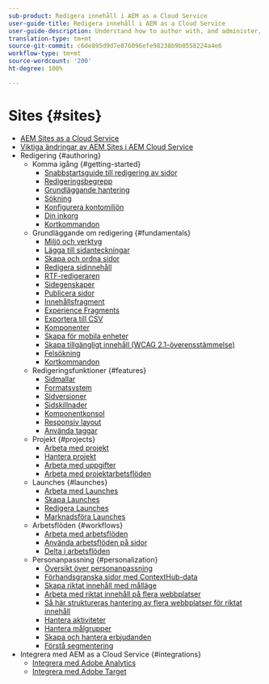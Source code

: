 ```yaml
---
sub-product: Redigera innehåll i AEM as a Cloud Service
user-guide-title: Redigera innehåll i AEM as a Cloud Service
user-guide-description: Understand how to author with, and administer, Experience Manager Sites as a Cloud Service.
translation-type: tm+mt
source-git-commit: c6de895d9d7e876096efe98238b9b0558224a4e6
workflow-type: tm+mt
source-wordcount: '200'
ht-degree: 100%

---
```



# Sites {#sites}

+ [AEM Sites as a Cloud Service](/help/sites-cloud/home.md)
+ [Viktiga ändringar av AEM Sites i AEM Cloud Service](sites-cloud-changes.md)
+ Redigering {#authoring}
   + Komma igång {#getting-started}
      + [Snabbstartsguide till redigering av sidor](authoring/getting-started/quick-start.md)
      + [Redigeringsbegrepp](authoring/getting-started/concepts.md)
      + [Grundläggande hantering](authoring/getting-started/basic-handling.md)
      + [Sökning](authoring/getting-started/search.md)
      + [Konfigurera kontomiljön](authoring/getting-started/account-environment.md)
      + [Din inkorg](authoring/getting-started/inbox.md)
      + [Kortkommandon](authoring/getting-started/keyboard-shortcuts.md)
   + Grundläggande om redigering {#fundamentals}
      + [Miljö och verktyg](authoring/fundamentals/environment-tools.md)
      + [Lägga till sidanteckningar](authoring/fundamentals/annotations.md)
      + [Skapa och ordna sidor](authoring/fundamentals/organizing-pages.md)
      + [Redigera sidinnehåll](authoring/fundamentals/editing-content.md)
      + [RTF-redigeraren](authoring/fundamentals/rich-text-editor.md)
      + [Sidegenskaper](authoring/fundamentals/page-properties.md)
      + [Publicera sidor](authoring/fundamentals/publishing-pages.md)
      + [Innehållsfragment](authoring/fundamentals/content-fragments.md)
      + [Experience Fragments](authoring/fundamentals/experience-fragments.md)
      + [Exportera till CSV](authoring/fundamentals/csv-export.md)
      + [Komponenter](authoring/fundamentals/components.md)
      + [Skapa för mobila enheter](authoring/fundamentals/mobile.md)
      + [Skapa tillgängligt innehåll (WCAG 2.1-överensstämmelse)](authoring/fundamentals/accessible-content.md)
      + [Felsökning](authoring/fundamentals/troubleshooting.md)
      + [Kortkommandon](authoring/fundamentals/keyboard-shortcuts.md)
   + Redigeringsfunktioner {#features}
      + [Sidmallar](authoring/features/templates.md)
      + [Formatsystem](authoring/features/style-system.md)
      + [Sidversioner](authoring/features/page-versions.md)
      + [Sidskillnader](authoring/features/page-diff.md)
      + [Komponentkonsol](authoring/features/components-console.md)
      + [Responsiv layout](authoring/features/responsive-layout.md)
      + [Använda taggar](authoring/features/tags.md)
   + Projekt {#projects}
      + [Arbeta med projekt](authoring/projects/overview.md)
      + [Hantera projekt](authoring/projects/managing.md)
      + [Arbeta med uppgifter](authoring/projects/tasks.md)
      + [Arbeta med projektarbetsflöden](authoring/projects/workflows.md)
   + Launches {#launches}
      + [Arbeta med Launches](authoring/launches/overview.md)
      + [Skapa Launches](authoring/launches/creating.md)
      + [Redigera Launches](authoring/launches/editing.md)
      + [Marknadsföra Launches](authoring/launches/promoting.md)
   + Arbetsflöden {#workflows}
      + [Arbeta med arbetsflöden](authoring/workflows/overview.md)
      + [Använda arbetsflöden på sidor](authoring/workflows/applying.md)
      + [Delta i arbetsflöden](authoring/workflows/participating.md)
   + Personanpassning {#personalization}
      + [Översikt över personanpassning](authoring/personalization/overview.md)
      + [Förhandsgranska sidor med ContextHub-data](authoring/personalization/contexthub.md)
      + [Skapa riktat innehåll med målläge](authoring/personalization/targeted-content.md)
      + [Arbeta med riktat innehåll på flera webbplatser](authoring/personalization/multisite-targeted-content.md)
      + [Så här struktureras hantering av flera webbplatser för riktat innehåll](authoring/personalization/multisite-structure.md)
      + [Hantera aktiviteter](authoring/personalization/activities.md)
      + [Hantera målgrupper](authoring/personalization/audiences.md)
      + [Skapa och hantera erbjudanden](authoring/personalization/offers.md)
      + [Förstå segmentering](authoring/personalization/segmentation.md)
+ Integrera med AEM as a Cloud Service {#integrations}
   + [Integrera med Adobe Analytics](integrating/adobe-analytics.md)
   + [Integrera med Adobe Target](integrating/adobe-target.md)
